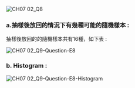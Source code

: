 
![CH07 02_Q8](https://github.com/user-attachments/assets/58bc38f2-1c51-4add-8421-0ecfed210ccc)



### a.抽樣後放回的情況下有幾種可能的隨機樣本 :
抽樣後放回的的隨機樣本共有16種，如下表 :

![CH07 02_Q9-Question-E8](https://github.com/user-attachments/assets/13e81b13-3f33-4aa0-9cd8-917dab799a9c)


### b. Histogram :

![CH07 02_Q9-Question-E8-Histogram](https://github.com/user-attachments/assets/262aa550-a4fd-4278-8d25-0cc9102751cf)
